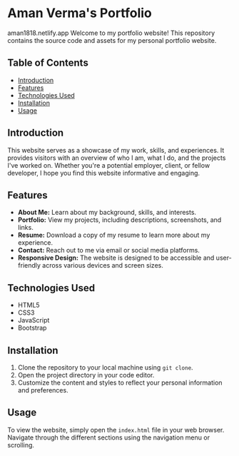 # Aman Verma's Portfolio
aman1818.netlify.app
Welcome to my portfolio website! This repository contains the source code and assets for my personal portfolio website.

## Table of Contents
- [Introduction](#introduction)
- [Features](#features)
- [Technologies Used](#technologies-used)
- [Installation](#installation)
- [Usage](#usage)

## Introduction

This website serves as a showcase of my work, skills, and experiences. It provides visitors with an overview of who I am, what I do, and the projects I've worked on. Whether you're a potential employer, client, or fellow developer, I hope you find this website informative and engaging.

## Features

- **About Me:** Learn about my background, skills, and interests.
- **Portfolio:** View my projects, including descriptions, screenshots, and links.
- **Resume:** Download a copy of my resume to learn more about my experience.
- **Contact:** Reach out to me via email or social media platforms.
- **Responsive Design:** The website is designed to be accessible and user-friendly across various devices and screen sizes.

## Technologies Used

- HTML5
- CSS3
- JavaScript
- Bootstrap

## Installation

1. Clone the repository to your local machine using `git clone`.
2. Open the project directory in your code editor.
3. Customize the content and styles to reflect your personal information and preferences.

## Usage

To view the website, simply open the `index.html` file in your web browser. Navigate through the different sections using the navigation menu or scrolling.

